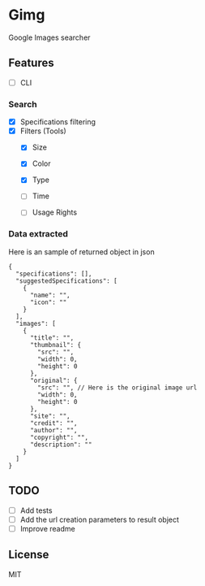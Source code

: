 # Gimg

Google Images searcher

## Features

- [ ] CLI

### Search

- [x] Specifications filtering
- [x] Filters (Tools)
  - [x] Size
  - [x] Color
  - [x] Type
  - [ ] Time
  - [ ] Usage Rights


### Data extracted

Here is an sample of returned object in json
```jsonc
{
  "specifications": [],
  "suggestedSpecifications": [
    {
      "name": "",
      "icon": ""
    }
  ],
  "images": [
    {
      "title": "",
      "thumbnail": {
        "src": "",
        "width": 0,
        "height": 0
      },
      "original": {
        "src": "", // Here is the original image url
        "width": 0,
        "height": 0
      },
      "site": "",
      "credit": "",
      "author": "",
      "copyright": "",
      "description": ""
    }
  ]
}
```

## TODO

- [ ] Add tests
- [ ] Add the url creation parameters to result object
- [ ] Improve readme

## License

MIT
